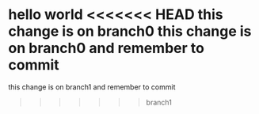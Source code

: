 hello world
<<<<<<< HEAD
this change is on branch0
this change is on branch0 and remember to commit
=======
this change is on branch1 and remember to commit
>>>>>>> branch1
